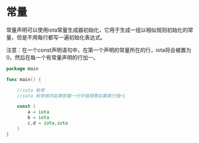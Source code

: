 # 常量

常量声明可以使用iota常量生成器初始化，它用于生成一组以相似规则初始化的常量，但是不用每行都写一遍初始化表达式。

注意：在一个const声明语句中，在第一个声明的常量所在的行，iota将会被置为0，然后在每一个有常量声明的行加一。

```go
package main

func main() {

	//iota 枚举
	//iota 枚举格式如果卸载一行中值相等如果换行值+1

	const (
		a = iota
		b = iota
		c,d = iota,iota
	)
}

```

